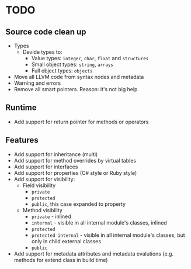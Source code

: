 TODO
====

Source code clean up
--------------------
* Types
    * Devide types to:
        * Value types: `integer`, `char`, `float` and `structures`
        * Small object types: `string`, `arrays`
        * Full object types: `objects`
* Move all LLVM code from syntax nodes and metadata
* Warning and errors
* Remove all smart pointers. Reason: it's not big help

Runtime
-------
* Add support for return pointer for methods or operators

Features
--------
* Add support for inheritance (multi)
* Add support for method overrides by virtual tables
* Add support for interfaces
* Add support for properties (C# style or Ruby style)
* Add support for visibility:
    * Field visibility
        * `private`
        * `protected`
        * `public`, this case expanded to property
    * Method visibility
        * `private`   - inlined
        * `internal`  - visible in all internal module's classes, inlined
        * `protected`
        * `protected internal` - visible in all internal module's classes, but only in child external classes
        * `public`
* Add support for metadata attributes and metadata evalutions (e.g. methods for extend class in build time)